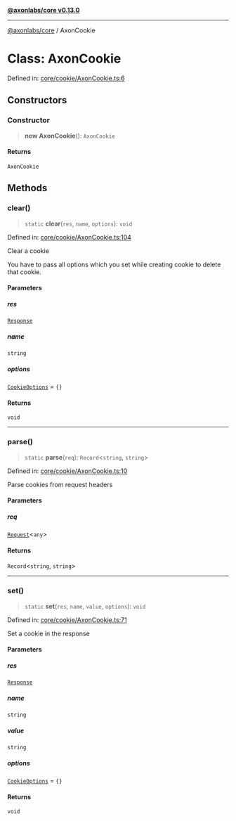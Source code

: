 [**@axonlabs/core v0.13.0**](../README.md)

***

[@axonlabs/core](../globals.md) / AxonCookie

# Class: AxonCookie

Defined in: [core/cookie/AxonCookie.ts:6](https://github.com/AxonJsLabs/AxonJs/blob/443c878e407aac4d555b412a63d998c861697725/src/core/cookie/AxonCookie.ts#L6)

## Constructors

### Constructor

> **new AxonCookie**(): `AxonCookie`

#### Returns

`AxonCookie`

## Methods

### clear()

> `static` **clear**(`res`, `name`, `options`): `void`

Defined in: [core/cookie/AxonCookie.ts:104](https://github.com/AxonJsLabs/AxonJs/blob/443c878e407aac4d555b412a63d998c861697725/src/core/cookie/AxonCookie.ts#L104)

Clear a cookie

You have to pass all options which you set while creating cookie to delete that cookie.

#### Parameters

##### res

[`Response`](../interfaces/Response.md)

##### name

`string`

##### options

[`CookieOptions`](../interfaces/CookieOptions.md) = `{}`

#### Returns

`void`

***

### parse()

> `static` **parse**(`req`): `Record`\<`string`, `string`\>

Defined in: [core/cookie/AxonCookie.ts:10](https://github.com/AxonJsLabs/AxonJs/blob/443c878e407aac4d555b412a63d998c861697725/src/core/cookie/AxonCookie.ts#L10)

Parse cookies from request headers

#### Parameters

##### req

[`Request`](../interfaces/Request.md)\<`any`\>

#### Returns

`Record`\<`string`, `string`\>

***

### set()

> `static` **set**(`res`, `name`, `value`, `options`): `void`

Defined in: [core/cookie/AxonCookie.ts:71](https://github.com/AxonJsLabs/AxonJs/blob/443c878e407aac4d555b412a63d998c861697725/src/core/cookie/AxonCookie.ts#L71)

Set a cookie in the response

#### Parameters

##### res

[`Response`](../interfaces/Response.md)

##### name

`string`

##### value

`string`

##### options

[`CookieOptions`](../interfaces/CookieOptions.md) = `{}`

#### Returns

`void`
